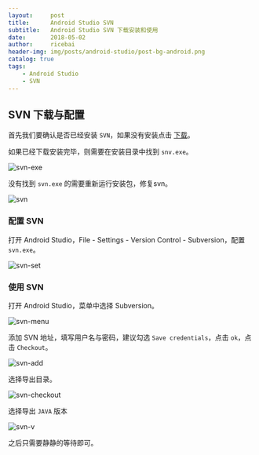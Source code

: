 ```yaml
---
layout:     post
title:      Android Studio SVN
subtitle:   Android Studio SVN 下载安装和使用
date:       2018-05-02
author:     ricebai
header-img: img/posts/android-studio/post-bg-android.png
catalog: true
tags:
    - Android Studio
    - SVN
---
```


## SVN 下载与配置

首先我们要确认是否已经安装 `SVN`，如果没有安装点击 [下载](https://www.visualsvn.com/server/download/)。

如果已经下载安装完毕，则需要在安装目录中找到 `snv.exe`。

![svn-exe](https://ricebai.github.io/img/posts/android-studio/svn-exe.jpg)

没有找到 `svn.exe` 的需要重新运行安装包，修复svn。

![svn](https://ricebai.github.io/img/posts/android-studio/svn.jpg)


### 配置 SVN

打开 Android Studio，File - Settings - Version Control - Subversion，配置 `svn.exe`。

![svn-set](https://ricebai.github.io/img/posts/android-studio/svn-set.jpg)

### 使用 SVN

打开 Android Studio，菜单中选择 Subversion。

![svn-menu](https://ricebai.github.io/img/posts/android-studio/svn-menu.jpg)

添加 SVN 地址，填写用户名与密码，建议勾选 `Save credentials`，点击 `ok`，点击 `Checkout`。

![svn-add](https://ricebai.github.io/img/posts/android-studio/svn-add.jpg)

选择导出目录。

![svn-checkout](https://ricebai.github.io/img/posts/android-studio/svn-checkout.jpg)

选择导出 `JAVA` 版本

![svn-v](https://ricebai.github.io/img/posts/android-studio/svn-v.jpg)

之后只需要静静的等待即可。
